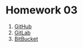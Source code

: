 # Homework 03
1. [GitHub](https://github.com/easulimov/devops-netology)
2. [GitLab](https://gitlab.com/easulimov/devops-netology) 
3. [BitBucket](https://bitbucket.org/easulimov/devops-netology/src/main/) 